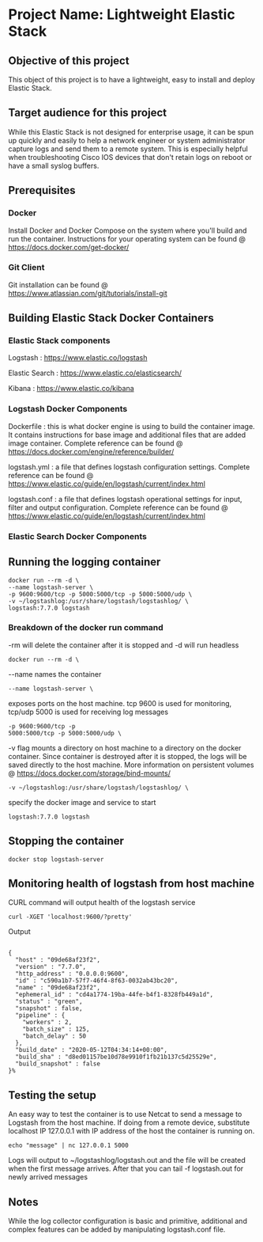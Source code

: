 # Project Name: Lightweight Elastic Stack

## Objective of this project

This object of this project is to have a lightweight, easy to install and deploy Elastic Stack.

## Target audience for this project

While this Elastic Stack is not designed for enterprise usage, it can be spun up quickly and easily to help a network engineer or system administrator capture logs and send them to a remote system. This is especially helpful when troubleshooting Cisco IOS devices that don't retain logs on reboot or have a small syslog buffers.

## Prerequisites

### Docker
Install Docker and Docker Compose on the system where you'll build and run the container. Instructions for your operating system can be found @ <https://docs.docker.com/get-docker/>

### Git Client
Git installation can be found @ <https://www.atlassian.com/git/tutorials/install-git>


## Building Elastic Stack Docker Containers

### Elastic Stack components
Logstash 
:  <https://www.elastic.co/logstash>

Elastic Search 
:  <https://www.elastic.co/elasticsearch/>

Kibana 
:  <https://www.elastic.co/kibana>

### Logstash Docker Components
Dockerfile 
:  this is what docker engine is using to build the container image. It contains instructions for base image and additional files that are added image container. Complete reference can be found @ <https://docs.docker.com/engine/reference/builder/>

logstash.yml
:  a file that defines logstash configuration settings. Complete reference can be found @ <https://www.elastic.co/guide/en/logstash/current/index.html>

logstash.conf
:  a file that defines logstash operational settings for input, filter and output configuration. Complete reference can be found @ <https://www.elastic.co/guide/en/logstash/current/index.html>


### Elastic Search Docker Components


## Running the logging container

<pre><code>docker run --rm -d \
--name logstash-server \
-p 9600:9600/tcp -p 5000:5000/tcp -p 5000:5000/udp \
-v ~/logstashlog:/usr/share/logstash/logstashlog/ \
logstash:7.7.0 logstash </code></pre>

### Breakdown of the docker run command
-rm will delete the container after it is stopped and -d will run headless <pre><code>docker run --rm -d \ </code></pre> 
--name names the container <pre><code>--name logstash-server \ </code></pre> 
exposes ports on the host machine. tcp 9600 is used for monitoring, tcp/udp 5000 is used for receiving log messages <pre><code>-p 9600:9600/tcp -p 5000:5000/tcp -p 5000:5000/udp \ </code></pre> 
-v flag mounts a directory on host machine to a directory on the docker container. Since container is destroyed after it is stopped, the logs will be saved directly to the host machine. More information on persistent volumes @ <https://docs.docker.com/storage/bind-mounts/> <pre><code>-v ~/logstashlog:/usr/share/logstash/logstashlog/ \ </code></pre> 
specify the docker image and service to start <pre><code>logstash:7.7.0 logstash </code></pre> 

## Stopping the container

<pre><code>docker stop logstash-server</code></pre>

## Monitoring health of logstash from host machine

CURL command will output health of the logstash service<pre><code>curl -XGET 'localhost:9600/?pretty'</code></pre>

Output
<pre><code>
{
  "host" : "09de68af23f2",
  "version" : "7.7.0",
  "http_address" : "0.0.0.0:9600",
  "id" : "c590a1b7-57f7-46f4-8f63-0032ab43bc20",
  "name" : "09de68af23f2",
  "ephemeral_id" : "cd4a1774-19ba-44fe-b4f1-8328fb449a1d",
  "status" : "green",
  "snapshot" : false,
  "pipeline" : {
    "workers" : 2,
    "batch_size" : 125,
    "batch_delay" : 50
  },
  "build_date" : "2020-05-12T04:34:14+00:00",
  "build_sha" : "d8ed01157be10d78e9910f1fb21b137c5d25529e",
  "build_snapshot" : false
}%
</code></pre>

## Testing the setup
An easy way to test the container is to use Netcat to send a message to Logstash from the host machine. If doing from a remote device, substitute localhost IP 127.0.0.1 with IP address of the host the container is running on.
<pre><code>echo "message" | nc 127.0.0.1 5000</code></pre> 

Logs will output to ~/logstashlog/logstash.out and the file will be created when the first message arrives. After that you can tail -f logstash.out for newly arrived messages

## Notes
While the log collector configuration is basic and primitive, additional and complex features can be added by manipulating logstash.conf file. 
